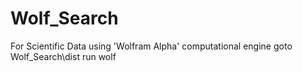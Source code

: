 # Wolf_Search
For Scientific Data using 'Wolfram Alpha' computational engine
goto Wolf_Search\dist run wolf
